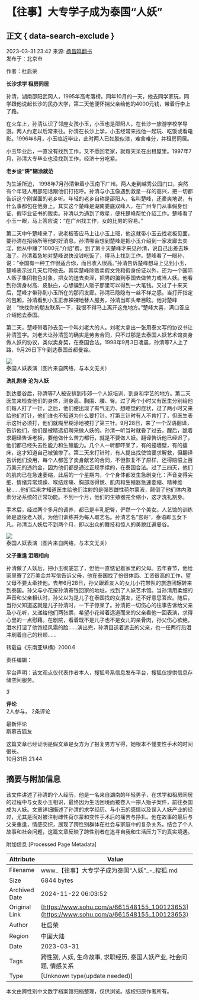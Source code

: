 # 【往事】大专学子成为泰国“人妖”

## 正文 { data-search-exclude }


2023-03-31 23:42 来源: [杨昌鸣翻书](https://www.sohu.com/a/661548155_100123653?spm=smpc.content-abroad.content.1.1732255319925bvRhKdd)  
发布于：北京市

作者：杜启荣

**长沙求学 租房同居**

孙清，湖南邵阳武冈人，1995年高考落榜。同年10月的一天，他去同学家玩，同学跟他说起长沙的民办大学，第二天他便怀揣父亲给他的4000元钱，带着行李上了路。

在火车上，孙清认识了邻座女孩小玉，小玉也是邵阳人，在长沙一旅游学校学导游。两人约定以后常来往。孙清在长沙上学，小玉经常来找他一起玩、吃饭或看电影。1996年6月，小玉临近毕业，此时两人已如胶似漆，难舍难分，并租房同居。

小玉毕业后，一直没有找到工作，又不愿回老家，就每天呆在出租屋里。1997年7月，孙清大专毕业也没找到工作，经济十分吃紧。

**老乡设“阱”糊涂就范**

为生活所迫， 1998年7月孙清带着小玉南下广州。两人走到越秀公园门口，突然有个年轻人用邵阳话跟他们打招呼。孙清与小玉像遇到救星一样的高兴，把一切都告诉这个刚谋面的老乡听。年轻的老乡自称是邵阳人，名叫楚峰，还豪爽地说，有什么事都包在他身上。其实这个楚峰是湖南娄底双峰人，在广州专门从事假身份证、假毕业证书的贩卖。孙清以为遇到了救星，便托楚峰帮忙介绍工作。楚峰看了小玉一眼，马上答应说：“在广州找工作，女的比男的容易。”

第二天中午楚峰来了，说老板答应马上让小玉上班，他这就带小玉去找老板见面，要孙清在招待所等他的好消息。孙清哪会想到楚峰是把小玉介绍到一家发廊去卖淫，他从中赚了1000元“介绍”费。到了第十天楚峰才来见孙清，说自己出差去珠海了。孙清着急地对楚峰说快没钱吃饭了，得马上找到工作。楚峰看了一眼孙，说：“泰国有一种工作很适合你，而且收入很高。”孙清告诉楚峰想马上见到小玉，楚峰表示过几天后带他去。其实楚峰除贩卖假文凭和假身份证以外，还为一个国际人贩子集团物色对象，把女的送去卖淫，把男的骗到泰国去做苦力或当人妖。他看到孙清身材高、皮肤白，心想骗到人贩子那里可以得到一大笔钱。又过了十来天后，楚峰才带孙到小玉所在的那间发廊。孙清已隐隐有一丝不祥之感。当打开指定的包厢，孙清看到小玉正赤裸裸地替人服务，孙清当即头晕目眩。他对楚峰说：“快找你的朋友联系一下，我恨不得马上离开这鬼地方。”楚峰大喜，满口答应介绍他去泰国。

第二天，楚峰带着孙去见一个叫刘老大的人。刘老大拿出一张用泰文写的协议书让孙清签字。刘老大让孙清签的确实是劳务合同，只不过那是去泰国人妖艺术馆卖身做人妖的协议，类似卖身契，在泰国合法。1998年9月3日凌晨，孙清等7人上了路，9月26日下午到达泰国首都曼谷。

![](https://p0.itc.cn/images01/20230331/5fe11acb723e44de9e57ee25b316e47c.jpeg)  
泰国人妖表演（图片来自网络，与本文无关）

**洗礼割身 沦为人妖**

到达曼谷后，孙清等7人被安排到市郊一个人妖培训、割身和学艺的地方。第二天医生来检查他们的身体，测身高、胸围、腰、臀。过了两个小时又有医生分别给他们每人打了一针，之后，他们便出现了有气无力、想睡觉的症状，过了两小时又来给他们打针，他们谁也不知道为什么要打针。打第三针时有人不肯打了，但医生表示这针必须打，他们就糊里糊涂地被打了第三针。9月28日，来了一个汉语翻译，告诉他们，他们是被精选招聘来做人妖的。孙清一听当时就昏了过去，醒后，跪着求翻译告诉老板，要他做什么苦力都行，就是不要做人妖。翻译告诉他已经迟了，他们都已经失去性能力和生殖能力。几个人一听都吓呆了，有的撞墙壁，有的擂床，这才知道自己被骗惨了。第二天来打针时，有人提出找使馆要求解救，但翻译告诉他们没用，每个人都签了卖身献艺的合同，不但恢复不了原样，还得赔偿上百万美元的违约金，因为他们都是通过正规手续的，在泰国合法。过了三四天，他们的肌肉已在急速萎缩，此后的一个星期内，个个身体都发生急剧变化：声音变得尖细、情绪异常烦躁、喉结疼痛、胸部涨得慌、肌肉和生殖器急速萎缩、精神维秘……他们后来才知道医生给他们注射的是强烈雌性荷尔蒙液，颠倒了他们体内激素分泌系统的正常功能。不到一个月，他们的生殖器完全缩小，这才洗礼割身。

手术后，经过两个多月的调养，都已是丰乳肥臀，俨然一个个美女。人艺馆的训练师是退役老人妖，为他们训练并为每人取艺名。孙清艺名“宫哥”，泰语即玉女下凡。孙清当人妖后不到两个月，即以出众的舞技和惊人的美貌红遍曼谷。

![](https://p8.itc.cn/images01/20230331/3411c5391a8841d6a582d214bc8e2b4c.jpeg)  
泰国人妖表演（图片来自网络，与本文无关）

**父子重逢 泪眼相向**

孙清做了人妖后，把小玉彻底忘了，但他一直惦记着家里的父母。去年春节，他给家里寄了2万美金并写信告诉父母，他在泰国找了份很体面、工资很高的工作，望父母不要太牵挂他。去年6月28日，孙父跟着友人的女儿小花带队的旅游团辗转来到泰国。孙父与小花按孙清寄钱回家的地址，找到了人妖艺术馆。当孙清用柔细的声音和父亲相认时，孙父以为是儿子在泰国找的女朋友，还不好意思答应。随后，当孙父知道这就是儿子孙清时，一下子惊呆了。孙清把一切伤心的往事告诉给父亲及小花听，又递给他们两张票，希望小花带着远道而来的父亲看他一回表演，求得心里的一点慰藉。在剧院，看着既不是儿子也不是女儿的亲骨肉，孙父伤心欲绝，泪水打湿了他饱经风霜的脸……演出完，孙清目送着远去的父亲，也一任两行热泪冲刷着自己的粉颊……

转载自《东南亚纵横》2000.6

责任编辑：

平台声明：该文观点仅代表作者本人，搜狐号系信息发布平台，搜狐仅提供信息存储空间服务。

_3_

**评论**  
2人参与， 2条评论

最新评论  
斯慕吉狐友  

这篇文章已经证明是假文章是女方为了报复男方写得，她根本不懂变性手术的时间很长。  
10月31日 21:44

## 摘要与附加信息

<!-- tcd_abstract -->
该文件讲述了孙清的个人经历，他是一名来自湖南的年轻男子，在求学和租房同居的过程中与女友小玉相识，最终因为生活困境而被卷入一宗人贩子案件，前往泰国成为人妖。文章详细描述了孙清的求学经历、与小玉的感情以及误入人妖产业的经过，尤其是面对被注射雌性荷尔蒙和变性手术后的痛苦与挣扎。他在故事的最后与父亲重逢，情感交织，展现了跨性别群体在社会与家庭中的复杂关系。结合了个人故事和社会问题，这篇文章反映了跨性别者在追寻自我和生活压力下的真实境遇。
<!-- tcd_abstract_end -->

附加信息 [Processed Page Metadata]

| Attribute       | Value                                  |
|-----------------|----------------------------------------|
| Filename        | www_【往事】大专学子成为泰国“人妖”_-_搜狐.md                             |
| Size            | 6844 bytes                           |
| Archived Date   | 2024-11-22 06:03:52                             |
| Original Link   | [https://www.sohu.com/a/661548155_100123653](https://www.sohu.com/a/661548155_100123653)                       |
| Author          | 杜启荣                               |
| Region          | 中国大陆                               |
| Date            | 2023-03-31                                 |
| Tags            | 跨性别, 人妖, 生命故事, 求职经历, 泰国人妖产业, 社会问题, 情感关系                                 |
| Type            | [Unknown type(update needed)]                                 |
<!-- tcd_table_end -->

本文由跨性别中文数字档案馆归档整理，仅供浏览。版权归原作者所有。
